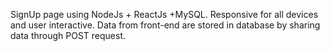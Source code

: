 SignUp page using NodeJs + ReactJs +MySQL.
Responsive for all devices and user interactive.
Data from front-end are stored in database by sharing data through POST request.
